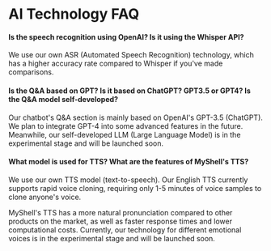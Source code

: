 # AI Technology FAQ

#### Is the speech recognition using OpenAI? Is it using the Whisper API?

We use our own ASR (Automated Speech Recognition) technology, which has a higher accuracy rate compared to Whisper if you've made comparisons.

#### Is the Q&A based on GPT? Is it based on ChatGPT? GPT3.5 or GPT4? Is the Q&A model self-developed?

Our chatbot's Q&A section is mainly based on OpenAI's GPT-3.5 (ChatGPT). We plan to integrate GPT-4 into some advanced features in the future. Meanwhile, our self-developed LLM (Large Language Model) is in the experimental stage and will be launched soon.

#### What model is used for TTS? What are the features of MyShell's TTS?

We use our own TTS model (text-to-speech). Our English TTS currently supports rapid voice cloning, requiring only 1-5 minutes of voice samples to clone anyone's voice.

MyShell's TTS has a more natural pronunciation compared to other products on the market, as well as faster response times and lower computational costs. Currently, our technology for different emotional voices is in the experimental stage and will be launched soon.